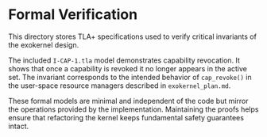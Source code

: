 # Formal Verification

This directory stores TLA+ specifications used to verify critical invariants of the exokernel design.

The included `I-CAP-1.tla` model demonstrates capability revocation. It shows that once a capability is revoked it no longer appears in the active set. The invariant corresponds to the intended behavior of `cap_revoke()` in the user-space resource managers described in `exokernel_plan.md`.

These formal models are minimal and independent of the code but mirror the operations provided by the implementation. Maintaining the proofs helps ensure that refactoring the kernel keeps fundamental safety guarantees intact.

